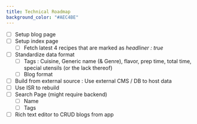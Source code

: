 ```yaml
---
title: Technical Roadmap
background_color: "#AEC4BE"
---
```


-   [ ] Setup blog page
-   [ ] Setup index page
    -   [ ] Fetch latest 4 recipes that are marked as *headliner : true*
-   [ ] Standardize data format
    -   [ ] Tags : Cuisine, Generic name (& Genre), flavor, prep time, total time, special utensils (or the lack thereof)
    -   [ ] Blog format
-   [ ] Build from external source : Use external CMS / DB to host data
-   [ ] Use ISR to rebuild
-   [ ] Search Page (might require backend)
    -   [ ] Name
    -   [ ] Tags
-   [ ] Rich text editor to CRUD blogs from app
